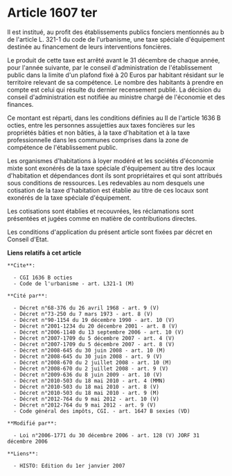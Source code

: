 # Article 1607 ter

Il est institué, au profit des établissements publics fonciers mentionnés au b de l'article L. 321-1 du code de l'urbanisme,
une taxe spéciale d'équipement destinée au financement de leurs interventions foncières.

Le produit de cette taxe est arrêté avant le 31 décembre de chaque année, pour l'année suivante, par le conseil
d'administration de l'établissement public dans la limite d'un plafond fixé à 20 Euros par habitant résidant sur le
territoire relevant de sa compétence. Le nombre des habitants à prendre en compte est celui qui résulte du dernier
recensement publié. La décision du conseil d'administration est notifiée au ministre chargé de l'économie et des finances.

Ce montant est réparti, dans les conditions définies au II de l'article 1636 B octies, entre les personnes assujetties aux
taxes foncières sur les propriétés bâties et non bâties, à la taxe d'habitation et à la taxe professionnelle dans les
communes comprises dans la zone de compétence de l'établissement public.

Les organismes d'habitations à loyer modéré et les sociétés d'économie mixte sont exonérés de la taxe spéciale d'équipement
au titre des locaux d'habitation et dépendances dont ils sont propriétaires et qui sont attribués sous conditions de
ressources. Les redevables au nom desquels une cotisation de la taxe d'habitation est établie au titre de ces locaux sont
exonérés de la taxe spéciale d'équipement.

Les cotisations sont établies et recouvrées, les réclamations sont présentées et jugées comme en matière de contributions
directes.

Les conditions d'application du présent article sont fixées par décret en Conseil d'Etat.

**Liens relatifs à cet article**

	**Cite**:

	  - CGI 1636 B octies
	  - Code de l'urbanisme - art. L321-1 (M)

	**Cité par**:

	  - Décret n°68-376 du 26 avril 1968 - art. 9 (V)
	  - Décret n°73-250 du 7 mars 1973 - art. 8 (V)
	  - Décret n°90-1154 du 19 décembre 1990 - art. 10 (V)
	  - Décret n°2001-1234 du 20 décembre 2001 - art. 8 (V)
	  - Décret n°2006-1140 du 13 septembre 2006 - art. 10 (V)
	  - Décret n°2007-1709 du 5 décembre 2007 - art. 4 (V)
	  - Décret n°2007-1709 du 5 décembre 2007 - art. 8 (V)
	  - Décret n°2008-645 du 30 juin 2008 - art. 10 (M)
	  - Décret n°2008-645 du 30 juin 2008 - art. 9 (V)
	  - Décret n°2008-670 du 2 juillet 2008 - art. 10 (M)
	  - Décret n°2008-670 du 2 juillet 2008 - art. 9 (V)
	  - Décret n°2009-636 du 8 juin 2009 - art. 10 (V)
	  - Décret n°2010-503 du 18 mai 2010 - art. 4 (MMN)
	  - Décret n°2010-503 du 18 mai 2010 - art. 8 (V)
	  - Décret n°2010-503 du 18 mai 2010 - art. 9 (M)
	  - Décret n°2012-764 du 9 mai 2012 - art. 10 (V)
	  - Décret n°2012-764 du 9 mai 2012 - art. 9 (V)
	  - Code général des impôts, CGI. - art. 1647 B sexies (VD)

	**Modifié par**:

	  - Loi n°2006-1771 du 30 décembre 2006 - art. 128 (V) JORF 31 décembre 2006

	**Liens**:

	  - HISTO: Edition du 1er janvier 2007
